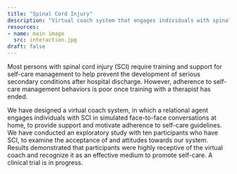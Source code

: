 ```yaml
---
title: "Spinal Cord Injury"
description: "Virtual coach system that engages individuals with spinal cord injury to provide support and motivate adherence to self-care guidelines."
resources:
- name: main image
  src: interaction.jpg
draft: false
---
```


Most persons with spinal cord injury (SCI) require training and support for self-care management to help prevent the development of serious secondary conditions after hospital discharge. However, adherence to self-care management behaviors is poor once training with a therapist has ended.

We have designed a virtual coach system, in which a relational agent engages individuals with SCI in simulated face-to-face conversations at home,
to provide support and motivate adherence to self-care guidelines.
We have conducted an exploratory study with ten participants who have SCI, to examine the acceptance of and attitudes towards our system.
Results demonstrated that participants were highly receptive of the virtual coach and recognize it as an effective medium to promote self-care.
A clinical trial is in progress.


